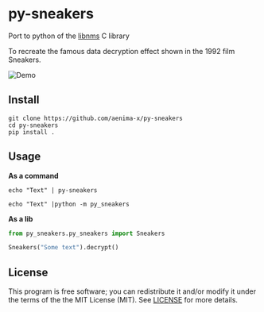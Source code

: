 py-sneakers
======

Port to python of the [libnms](https://github.com/bartobri/libnms) C library

To recreate the famous data decryption effect shown in the 1992 film Sneakers.

![Demo](https://github.com/aenima-x/py-sneakers/raw/main/demo.gif)

Install
-----
```
git clone https://github.com/aenima-x/py-sneakers
cd py-sneakers
pip install .
```

Usage
-----

**As a command**
```
echo "Text" | py-sneakers

echo "Text" |python -m py_sneakers
```

**As a lib**
```python
from py_sneakers.py_sneakers import Sneakers

Sneakers("Some text").decrypt()
```


License
-------

This program is free software; you can redistribute it and/or modify it under the terms of the the
MIT License (MIT). See [LICENSE](LICENSE) for more details.